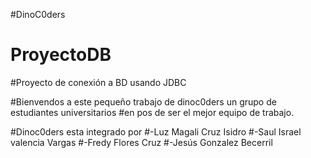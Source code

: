 #DinoC0ders

# ProyectoDB
#Proyecto de conexión a BD usando JDBC


#Bienvendos a este pequeño trabajo de dinoc0ders un grupo de estudiantes universitarios
#en pos de ser el mejor equipo de trabajo.

#Dinoc0ders esta integrado por
#-Luz Magali Cruz Isidro
#-Saul Israel valencia Vargas
#-Fredy Flores Cruz
#-Jesús Gonzalez Becerril
